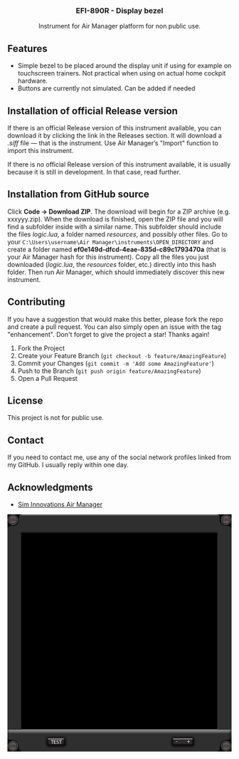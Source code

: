 <div align="center">
  <h3 align="center">EFI-890R - Display bezel</h3>
  <p align="center">
    Instrument for Air Manager platform for non public use.
  </p>
</div>

## Features
* Simple bezel to be placed around the display unit if using for example on touchscreen trainers. Not practical when using on actual home cockpit hardware.
* Buttons are currently not simulated. Can be added if needed

## Installation of official Release version
If there is an official Release version of this instrument available, you can download it by clicking the link in the Releases section. It will download a <i>.siff</i> file — that is the instrument. Use Air Manager’s "Import" function to import this instrument.

If there is no official Release version of this instrument available, it is usually because it is still in development. In that case, read further.

## Installation from GitHub source
Click **Code → Download ZIP**. The download will begin for a ZIP archive (e.g. xxxyyy.zip).
When the download is finished, open the ZIP file and you will find a subfolder inside with a similar name.
This subfolder should include the files <i>logic.lua</i>, a folder named <i>resources</i>, and possibly other files.
Go to your <code>C:\Users\username\Air Manager\instruments\OPEN_DIRECTORY</code> and create a folder named <b>ef0e149d-dfcd-4eae-835d-c89c1793470a</b> (that is your Air Manager hash for this instrument). Copy all the files you just downloaded (<i>logic.lua</i>, the <i>resources</i> folder, etc.) directly into this hash folder. Then run Air Manager, which should immediately discover this new instrument.

## Contributing
If you have a suggestion that would make this better, please fork the repo and create a pull request. You can also simply open an issue with the tag "enhancement".
Don't forget to give the project a star! Thanks again!

1. Fork the Project
2. Create your Feature Branch (`git checkout -b feature/AmazingFeature`)
3. Commit your Changes (`git commit -m 'Add some AmazingFeature'`)
4. Push to the Branch (`git push origin feature/AmazingFeature`)
5. Open a Pull Request

## License
This project is not for public use.

## Contact
If you need to contact me, use any of the social network profiles linked from my GitHub. I usually reply within one day.

## Acknowledgments
* [Sim Innovations Air Manager](https://www.siminnovations.com/)

<div align="center">
    <img src="preview.png" alt="Logo">
</div>
